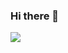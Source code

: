 ### Hi there 👋

<img
  src="https://cr-ss-service.azurewebsites.net/api/ScreenShot?widget=summary&username=joetifa2003&badges=2&show-avatar=false&style=--header-bg-color:%23000;--border-radius:10px"
/>

<!--
**joetifa2003/joetifa2003** is a ✨ _special_ ✨ repository because its `README.md` (this file) appears on your GitHub profile.

Here are some ideas to get you started:

- 🔭 I’m currently working on ...
- 🌱 I’m currently learning ...
- 👯 I’m looking to collaborate on ...
- 🤔 I’m looking for help with ...
- 💬 Ask me about ...
- 📫 How to reach me: ...
- 😄 Pronouns: ...
- ⚡ Fun fact: ...
-->
